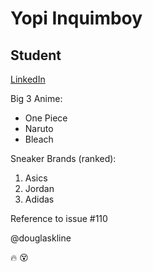 Yopi Inquimboy
===
## Student
[LinkedIn](https://www.linkedin.com/in/iofiel-inquimboy-6a8300207/)

Big 3 Anime:
* One Piece
* Naruto
* Bleach

Sneaker Brands (ranked):
1. Asics
2. Jordan
3. Adidas

Reference to issue #110

@douglaskline

:fire: :dizzy_face:
